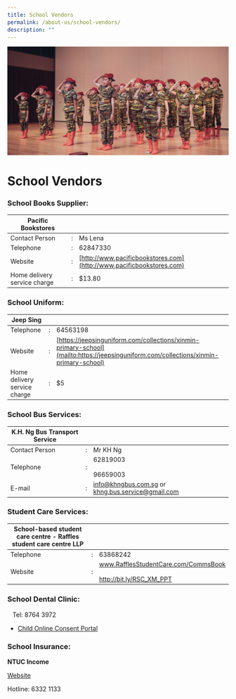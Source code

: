 ```yaml
---
title: School Vendors
permalink: /about-us/school-vendors/
description: ""
---
```


![](/images/Actual-175-e1492362367324.jpg)
# **School Vendors**

### School Books Supplier:


| Pacific Bookstores 	| 	|  	|
|---	|:---:	|---	|
| Contact Person 	| : 	| Ms Lena 	|
| Telephone 	| : 	| 62847330 	|
| Website 	| : 	| [http://www.pacificbookstores.com](http://www.pacificbookstores.com) 	|
| Home delivery service charge 	| : 	| $13.80 	|




### School Uniform:

| Jeep Sing 	|  	|  	|
|---	|---	|---	|
| Telephone 	| : 	| 64563198 	|
| Website 	| : 	| [https://jeepsinguniform.com/collections/xinmin-primary-school](mailto:https://jeepsinguniform.com/collections/xinmin-primary-school) 	|
| Home delivery service charge 	| : 	| $5 	|


### School Bus Services:

| K.H. Ng Bus Transport Service 	|  	|  	|
|---	|---	|---	|
| Contact Person 	| : 	| Mr KH Ng 	|
| Telephone 	| : 	| 62819003<br><br>96659003 	|
| E-mail 	| : 	| [info@khngbus.com.sg](mailto:info@khngbus.com.sg) or [khng.bus.service@gmail.com](mailto:khng.bus.service@gmail.com) 	|


### Student Care Services:

| School-based student care centre - Raffles student care centre LLP 	|  	|  	|
|---	|---	|---	|
| Telephone 	| : 	| 63868242 	|
| Website 	| : 	| www.RafflesStudentCare.com/CommsBook<br><br>http://bit.ly/RSC_XM_PPT 	|


### School Dental Clinic:

   Tel: 8764 3972

*   [Child Online Consent Portal](http://childconsent.hpb.gov.sg/)

### School Insurance:

**NTUC Income**

[Website](https://studentgpa.incomegroupins.com.sg/)

Hotline: 6332 1133